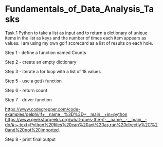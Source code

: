 # Fundamentals_of_Data_Analysis_Tasks

Task 1
Python to take a list as input and to return a dictionary of unique items in the list as keys and the number of times each item appears as values. I am using my own golf scorecard as a list of results on each hole.

Step 1 - define a function named Counts

Step 2  - create an empty dictionary

Step 3 - iterate a for loop with a list of 18 values

Step 5 - use a get() function

Step 6 - return count

Step 7 - driver function

https://www.codegrepper.com/code-examples/delphi/if+__name__%3D%3D+__main__+in+python
https://www.geeksforgeeks.org/what-does-the-if-__name__-__main__-do/#:~:text=Python%20files%20can%20act%20as,run%20directly%2C%20and%20not%20imported.

Step 8 - print final output
